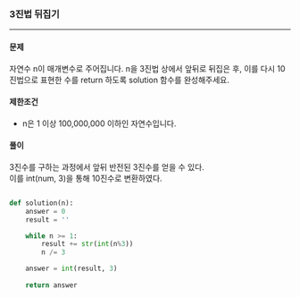### 3진법 뒤집기 ###

<hr>

#### 문제 ####
자연수 n이 매개변수로 주어집니다. n을 3진법 상에서 앞뒤로 뒤집은 후, 이를 다시 10진법으로 표현한 수를 return 하도록 solution 함수를 완성해주세요.

#### 제한조건 ####
- n은 1 이상 100,000,000 이하인 자연수입니다.

#### 풀이 ####
3진수를 구하는 과정에서 앞뒤 반전된 3진수를 얻을 수 있다. <br>
이를 int(num, 3)을 통해 10진수로 변환하였다.

```py

def solution(n):
    answer = 0
    result = ''

    while n >= 1:
        result += str(int(n%3))
        n /= 3

    answer = int(result, 3)
        
    return answer

```